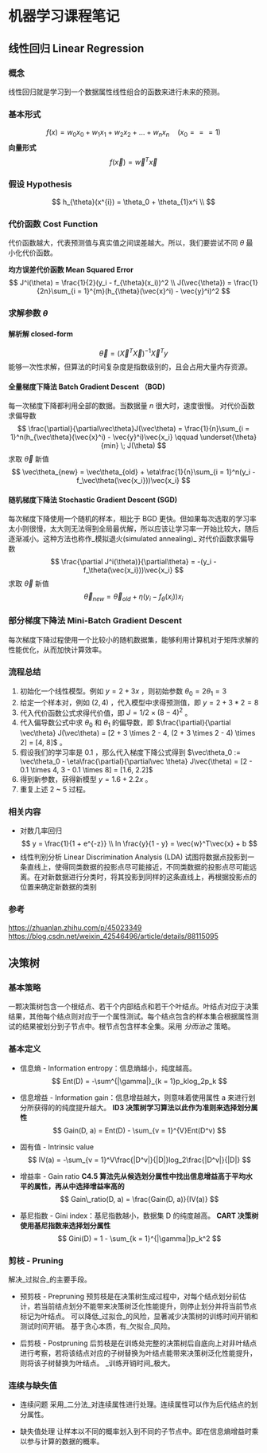 # 机器学习课程笔记

## 线性回归 Linear Regression

### 概念
线性回归就是学习到一个数据属性线性组合的函数来进行未来的预测。

### 基本形式
$$
f(x) = w_0x_0 + w_1x_1 + w_2x_2 + ... + w_nx_n \quad (x_0 === 1)
$$
**向量形式**
$$
f(\vec{x}) = \vec{w}^T\vec{x}
$$

### 假设 Hypothesis
$$
h_{\theta}(x^{i}) = \theta_0 + \theta_{1}x^i \\
$$

### 代价函数 Cost Function
代价函数越大，代表预测值与真实值之间误差越大。所以，我们要尝试不同 $\theta$ 最小化代价函数。

**均方误差代价函数 Mean Squared Error**
$$
J^i(\theta) = \frac{1}{2}(y_i - f_{\theta}(x_i))^2 \\
J(\vec{\theta}) = \frac{1}{2n}\sum_{i = 1}^{m}(h_{\theta}(\vec{x}^i) - \vec{y}^i)^2
$$

### 求解参数 $\theta$ 
#### 解析解 closed-form
$$
\vec{\theta} = (\vec{X}^T\vec{X})^{-1}\vec{X}^Ty
$$
能够一次性求解，但算法的时间复杂度是指数级别的，且会占用大量内存资源。

#### 全量梯度下降法 Batch Gradient Descent （BGD)
每一次梯度下降都利用全部的数据。当数据量 $n$ 很大时，速度很慢。
对代价函数求偏导数
$$
\frac{\partial}{\partial\vec\theta}J(\vec\theta) = \frac{1}{n}\sum_{i = 1}^n(h_{\vec\theta}(\vec{x}^i) - \vec{y}^i)\vec{x_i} \qquad \underset{\theta}{min} \; J(\theta)
$$
求取 $\vec\theta$ 新值
$$
\vec\theta_{new} = \vec\theta_{old} + \eta\frac{1}{n}\sum_{i = 1}^n(y_i - f_\vec\theta(\vec{x_i}))\vec{x_i}
$$

#### 随机梯度下降法 Stochastic Gradient Descent (SGD)
每次梯度下降使用一个随机的样本，相比于 BGD 更快。但如果每次选取的学习率太小则很慢，太大则无法得到全局最优解，所以应该让学习率一开始比较大，随后逐渐减小。这种方法也称作_模拟退火(simulated annealing)_
对代价函数求偏导数
$$
\frac{\partial J^i(\theta)}{\partial\theta} = -(y_i - f_\theta(\vec{x_i}))\vec{x_i}
$$
求取 $\vec\theta$ 新值
$$
\vec\theta_{new} = \vec\theta_{old} + \eta(y_i - f_\theta(x_i))x_i
$$

### 部分梯度下降法 Mini-Batch Gradient Descent
每次梯度下降过程使用一个比较小的随机数据集，能够利用计算机对于矩阵求解的性能优化，从而加快计算效率。 

### 流程总结
1. 初始化一个线性模型。例如 $y = 2 + 3x$ ，则初始参数 $\theta_0 = 2 \theta_1 = 3$
2. 给定一个样本对，例如 $(2, 4)$ ，代入模型中求得预测值，即 $y = 2 + 3 * 2 = 8$
3. 代入代价函数公式求得代价值，即 $J = 1/2 \times (8 - 4)^2$ 。
4. 代入偏导数公式中求 $\theta_0$ 和 $\theta_1$ 的偏导数，即 $\frac{\partial}{\partial \vec\theta} J(\vec\theta) = [2 + 3  \times 2 - 4, (2 + 3 \times 2 - 4) \times 2] = [4, 8]$ 。
5. 假设我们的学习率是 0.1 ，那么代入梯度下降公式得到 $\vec\theta_0 := \vec\theta_0 - \eta\frac{\partial}{\partial\vec \theta} J\vec(\theta) = [2 - 0.1 \times 4, 3 - 0.1 \times 8] = [1.6, 2.2]$
5. 得到新参数，获得新模型 $y = 1.6 + 2.2x$ 。
6. 重复上述 2 ~ 5 过程。

### 相关内容
* 对数几率回归
$$
y = \frac{1}{1 + e^{-z}} \\
ln \frac{y}{1 - y} = \vec{w}^T\vec{x} + b
$$
* 线性判别分析 Linear Discrimination Analysis (LDA)
试图将数据点投影到一条直线上，使得同类数据的投影点尽可能接近，不同类数据的投影点尽可能远离。在对新数据进行分类时，将其投影到同样的这条直线上，再根据投影点的位置来确定新数据的类别

### 参考
https://zhuanlan.zhihu.com/p/45023349
https://blog.csdn.net/weixin_42546496/article/details/88115095

## 决策树
### 基本策略
一颗决策树包含一个根结点、若干个内部结点和若干个叶结点。叶结点对应于决策结果，其他每个结点则对应于一个属性测试。每个结点包含的样本集合根据属性测试的结果被划分到子节点中。根节点包含样本全集。采用 _分而治之_ 策略。

### 基本定义
* 信息熵 - Information entropy：信息熵越小，纯度越高。
$$
Ent(D) = -\sum^{|\gamma|}_{k = 1}p_klog_2p_k
$$

* 信息增益 - Information gain：信息增益越大，则意味着使用属性 a 来进行划分所获得的的纯度提升越大。
**ID3 决策树学习算法以此作为准则来选择划分属性**
$$
Gain(D, a) = Ent(D) - \sum_{v = 1}^{V}Ent(D^v)
$$

* 固有值 - Intrinsic value 
$$
IV(a) = -\sum_{v = 1}^V\frac{|D^v|}{|D|}log_2\frac{|D^v|}{|D|}
$$
* 增益率 - Gain ratio
**C4.5 算法先从候选划分属性中找出信息增益高于平均水平的属性，再从中选择增益率高的**
$$
Gain\_ratio(D, a) = \frac{Gain(D, a)}{IV(a)}
$$
* 基尼指数 - Gini index：基尼指数越小，数据集 D 的纯度越高。
**CART 决策树使用基尼指数来选择划分属性**
$$
Gini(D) = 1 - \sum_{k = 1}^{|\gamma|}p_k^2
$$
### 剪枝 - Pruning
解决_过拟合_的主要手段。

* 预剪枝 - Prepruning
预剪枝是在决策树生成过程中，对每个结点划分前估计，若当前结点划分不能带来决策树泛化性能提升，则停止划分并将当前节点标记为叶结点。
可以降低_过拟合_的风险，显著减少决策树的训练时间开销和测试时间开销。
基于贪心本质，有_欠拟合_风险。

* 后剪枝 - Postpruning
后剪枝是在训练处完整的决策树后自底向上对非叶结点进行考察，若将该结点对应的子树替换为叶结点能带来决策树泛化性能提升，则将该子树替换为叶结点。
_训练开销时间_极大。

### 连续与缺失值
* 连续问题
采用_二分法_对连续属性进行处理。连续属性可以作为后代结点的划分属性。

* 缺失值处理
让样本以不同的概率划入到不同的子节点中。即在信息熵增益时乘以参与计算的数据的概率。






